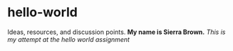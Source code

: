 # hello-world
Ideas, resources, and discussion points.
**My name is Sierra Brown.** 
*This is my attempt at the hello world assignment*

